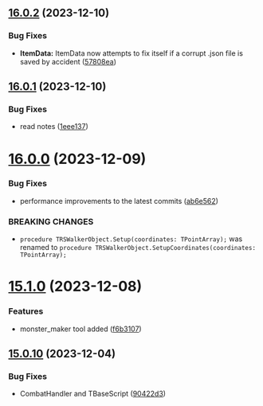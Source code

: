 ## [16.0.2](https://github.com/Torwent/WaspLib/compare/v16.0.1...v16.0.2) (2023-12-10)


### Bug Fixes

* **ItemData:** ItemData now attempts to fix itself if a corrupt .json file is saved by accident ([57808ea](https://github.com/Torwent/WaspLib/commit/57808ea885dbb2283decb2bad9a222bbd33bd255))



## [16.0.1](https://github.com/Torwent/WaspLib/compare/v16.0.0...v16.0.1) (2023-12-10)


### Bug Fixes

* read notes ([1eee137](https://github.com/Torwent/WaspLib/commit/1eee137e87fd661b53bc71c05a5fb63412efcbf4))



# [16.0.0](https://github.com/Torwent/WaspLib/compare/v15.1.0...v16.0.0) (2023-12-09)


### Bug Fixes

* performance improvements to the latest commits ([ab6e562](https://github.com/Torwent/WaspLib/commit/ab6e562fe2e4f084230e24d5de94d0eca340edc7))


### BREAKING CHANGES

* `procedure TRSWalkerObject.Setup(coordinates: TPointArray);` was renamed to `procedure TRSWalkerObject.SetupCoordinates(coordinates: TPointArray);`



# [15.1.0](https://github.com/Torwent/WaspLib/compare/v15.0.10...v15.1.0) (2023-12-08)


### Features

* monster_maker tool added ([f6b3107](https://github.com/Torwent/WaspLib/commit/f6b31073084f7376c74bb0ef8a558086d7c8f381))



## [15.0.10](https://github.com/Torwent/WaspLib/compare/v15.0.9...v15.0.10) (2023-12-04)


### Bug Fixes

* CombatHandler and TBaseScript ([90422d3](https://github.com/Torwent/WaspLib/commit/90422d3c5c55d40e2b3257b0b92e4ef189fa6741))



